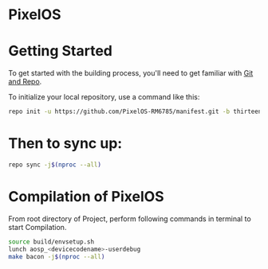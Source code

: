 # PixelOS

Getting Started
===============

To get started with the building process, you'll need to get familiar with [Git and Repo](http://source.android.com/source/using-repo.html).

To initialize your local repository, use a command like this:

```bash
repo init -u https://github.com/PixelOS-RM6785/manifest.git -b thirteen
```

Then to sync up:
================

```bash
repo sync -j$(nproc --all)
```

Compilation of PixelOS
======================

From root directory of Project, perform following commands in terminal to start Compilation.

```bash
source build/envsetup.sh
lunch aosp_<devicecodename>-userdebug
make bacon -j$(nproc --all)
```
